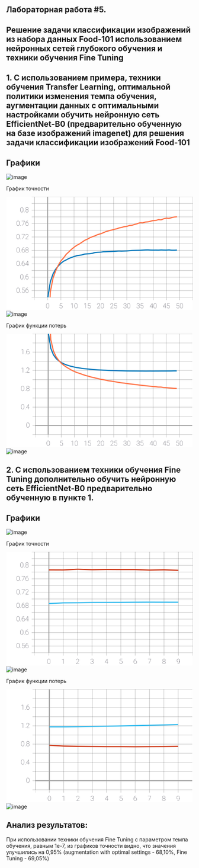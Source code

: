 ## Лабораторная работа #5.
##        Решение задачи классификации изображений из набора данных Food-101 использованием нейронных сетей глубокого обучения и техники обучения Fine Tuning


## 1. С использованием примера, техники обучения Transfer Learning, оптимальной политики изменения темпа обучения, аугментации данных с оптимальными настройками обучить  нейронную сеть EfficientNet-B0 (предварительно обученную на базе изображений imagenet) для решения задачи классификации изображений Food-101


## Графики
![image](https://user-images.githubusercontent.com/81873177/117677924-93b24f00-b1b7-11eb-808b-deb112bf4ee1.png)

График точности

![SVG example](./grafs/epoch_categorical_accuracy50.svg)
![image](https://user-images.githubusercontent.com/81873177/117680067-8007e800-b1b9-11eb-855e-516a8c8e66c8.png)

График функции потерь

![SVG example](./grafs/epoch_loss50.svg)
![image](https://user-images.githubusercontent.com/81873177/117680082-85653280-b1b9-11eb-93e9-19546266af14.png)

## 2. С использованием техники обучения Fine Tuning дополнительно обучить нейронную сеть EfficientNet-B0 предварительно обученную в пункте 1.

## Графики
![image](https://user-images.githubusercontent.com/81873177/117677701-5ea5fc80-b1b7-11eb-9cb7-60aef9a662ce.png)

График точности

![SVG example](./grafs/epoch_categorical_accuracy10.svg)
![image](https://user-images.githubusercontent.com/81873177/117679977-69fa2780-b1b9-11eb-9744-1893611ef9ba.png)

График функции потерь

![SVG example](./grafs/epoch_loss10.svg)
![image](https://user-images.githubusercontent.com/81873177/117680004-6ff00880-b1b9-11eb-9242-eebadd1d01af.png)

## Анализ результатов:
При использовании техники обучения Fine Tuning с параметром темпа обучения, равным 1е-7, из графиков точности видно, что значения улучшились на 0,95% (augmentation with optimal settings - 68,10%, Fine Tuning - 69,05%)
